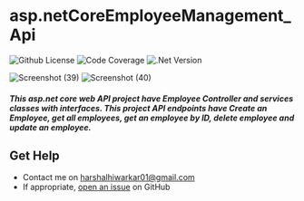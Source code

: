 # asp.netCoreEmployeeManagement_Api

![Github License](https://img.shields.io/badge/license-MIT-green)
![Code Coverage](https://img.shields.io/badge/coverage-90%25-green)
![.Net Version](https://img.shields.io/badge/.net-v3.1.420-blue.svg)

![Screenshot (39)](https://user-images.githubusercontent.com/46785329/176117466-4981256a-9ea3-4ad5-a167-1313610de52b.png)
![Screenshot (40)](https://user-images.githubusercontent.com/46785329/176117500-266c1794-4392-4edb-a23b-f6f4fb9734a1.png)

##### This asp.net core web API project have Employee Controller and services classes with interfaces. This project API endpoints have Create an Employee, get all employees, get an employee by ID, delete employee and update an employee.

## Get Help
- Contact me on harshalhiwarkar01@gmail.com
- If appropriate, [open an issue](https://github.com/Harshalngp/asp.netCoreEmployeeManagement_Api/issues) on GitHub
